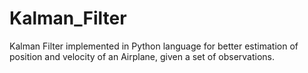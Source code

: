 # Kalman_Filter

Kalman Filter implemented in Python language for better estimation of position and velocity of an Airplane, given a set of observations.
